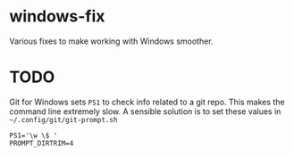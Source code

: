 # windows-fix
Various fixes to make working with Windows smoother.

# TODO
Git for Windows sets `PS1` to check info related to a git repo.  This makes the
command line extremely slow.  A sensible solution is to set these values in
`~/.config/git/git-prompt.sh`
```
PS1='\w \$ '
PROMPT_DIRTRIM=4
```
